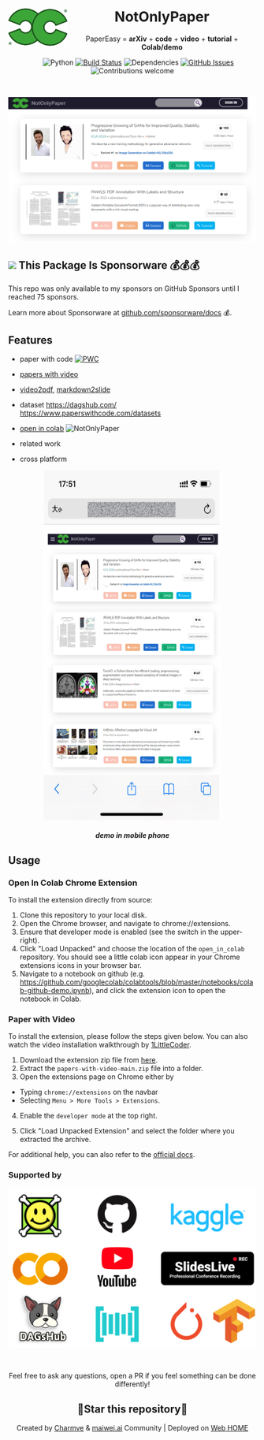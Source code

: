 <div align="center">
   <img src="ui/logo.png" align="left" alt="NotOnlyPaper" width="120"/> 

# NotOnlyPaper
PaperEasy = <b>arXiv</b> + <b>code</b> + <b>video</b> + <b>tutorial</b> + <b>Colab/demo</b>

&nbsp;&nbsp;&nbsp;&nbsp;&nbsp;&nbsp;![Python](https://img.shields.io/badge/Python-V3.6+-blue.svg)
[![Build Status](https://travis-ci.org/Charmve/NotOnlyPaper.svg?branch=main)](https://travis-ci.org/Charmve/NotOnlyPaper)
![Dependencies](https://img.shields.io/badge/dependencies-up%20to%20date-brightgreen.svg)
[![GitHub Issues](https://img.shields.io/github/issues/anfederico/Clairvoyant.svg)](https://github.com/Charmve/NotOnlyPaper/issues)
![Contributions welcome](https://img.shields.io/badge/contributions-welcome-orange.svg)

</div>

<br>
<p align="center">
   <img src="ui/demo.png" alt="demo" >
</p>

## [![](https://img.shields.io/static/v1?label=Sponsor&message=%E2%9D%A4&logo=GitHub&color=%23fe8e86)](https://github.com/sponsors/charmve) This Package Is Sponsorware 💰💰💰
This repo was only available to my sponsors on GitHub Sponsors until I reached 75 sponsors.

Learn more about Sponsorware at [github.com/sponsorware/docs](https://github.com/sponsorware/docs) 💰.

## Features

- paper with code [![PWC](https://img.shields.io/endpoint.svg?url=https://paperswithcode.com/badge/multi-stage-progressive-image-restoration/deblurring-on-gopro)](https://paperswithcode.com/sota/deblurring-on-gopro?p=multi-stage-progressive-image-restoration)

- [papers with video](https://github.com/amitness/papers-with-video)

- [video2pdf](https://github.com/kaushikj/video2pdf), [markdown2slide](https://github.com/slidevjs/slidev)

- dataset https://dagshub.com/  https://www.paperswithcode.com/datasets

- [open in colab](https://github.com/googlecolab/open_in_colab) <img src="https://colab.research.google.com/assets/colab-badge.svg" alt="NotOnlyPaper">

- related work 

- cross platform

<div align="center">
   <img src="ui/demo_mobile.png" width="360px" alt="demo_mobile" >

<h5>demo in mobile phone</h5>
</div>

## Usage

### Open In Colab Chrome Extension

To install the extension directly from source:

1.  Clone this repository to your local disk.
2.  Open the Chrome browser, and navigate to chrome://extensions.
3.  Ensure that developer mode is enabled (see the switch in the upper-right).
4.  Click "Load Unpacked" and choose the location of the `open_in_colab`
    repository. You should see a little colab icon appear in your Chrome
    extensions icons in your browser bar.
5.  Navigate to a notebook on github (e.g.
    https://github.com/googlecolab/colabtools/blob/master/notebooks/colab-github-demo.ipynb),
    and click the extension icon to open the notebook in Colab.

### Paper with Video

To install the extension, please follow the steps given below. You can also watch the video installation walkthrough by [1LittleCoder](https://www.youtube.com/watch?v=-BUrP7HmnhA).

1. Download the extension zip file from [here](https://github.com/amitness/papers-with-video/archive/main.zip).
2. Extract the `papers-with-video-main.zip` file into a folder.
3. Open the extensions page on Chrome either by 
  - Typing `chrome://extensions` on the navbar
  - Selecting `Menu > More Tools > Extensions`.
  
4. Enable the `developer mode` at the top right.

5. Click "Load Unpacked Extension" and select the folder where you extracted the archive.

For additional help, you can also refer to the [official docs](https://developer.chrome.com/extensions/getstarted#unpacked).
   
### Supported by

<p align="center">
   <img src="ui/supportedby.png" width="566px" alt="Supported By">
</p>

<br>
<p align="center">Feel free to ask any questions, open a PR if you feel something can be done differently!</p>
<h2 align="center">🌟Star this repository🌟</h2>
<p align="center">Created by <a href="https://github.com/Charmve">Charmve</a> & <a href="https://github.com/MaiweiAI">maiwei.ai</a> Community | Deployed on <a href="https://gradio.app/g/BackgroundMattingV2">Web HOME</a></p>
